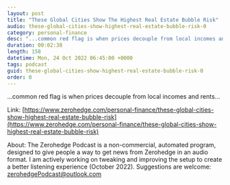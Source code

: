 ```yaml
---
layout: post
title: "These Global Cities Show The Highest Real Estate Bubble Risk"
audio: these-global-cities-show-highest-real-estate-bubble-risk-0
category: personal-finance
desc: "...common red flag is when prices decouple from local incomes and rents..."
duration: 00:02:38
length: 158
datetime: Mon, 24 Oct 2022 06:45:00 +0000
tags: podcast
guid: these-global-cities-show-highest-real-estate-bubble-risk-0
order: 0
---
```

...common red flag is when prices decouple from local incomes and rents...

Link: [https://www.zerohedge.com/personal-finance/these-global-cities-show-highest-real-estate-bubble-risk](https://www.zerohedge.com/personal-finance/these-global-cities-show-highest-real-estate-bubble-risk)

About: The Zerohedge Podcast is a non-commercial, automated program, designed to give people a way to get news from Zerohedge in an audio format.  I am actively working on tweaking and improving the setup to create a better listening experience (October 2022).  Suggestions are welcome: [zerohedgePodcast@outlook.com](mailto:zerohedgePodcast@outlook.com)